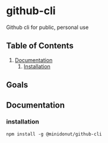 # github-cli
Github cli for public, personal use

## Table of Contents

1.  [Documentation](#documentation)
    1.  [Installation](#installation)

## Goals


## Documentation

### installation

``` shell
npm install -g @minidonut/github-cli
```
